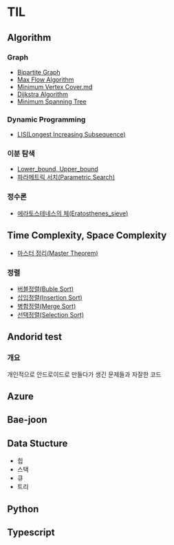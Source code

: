 # TIL

## Algorithm

### Graph

- [Bipartite Graph](https://github.com/Alphanewbie/TIL/blob/master/Algorithm/Graph/Bipartite_Graph/Bipartite_Graph.md)
- [Max Flow Algorithm](https://github.com/Alphanewbie/TIL/blob/master/Algorithm/Graph/Max_Flow_Algorithm/Max_Flow_Algorithm.md)
- [Minimum Vertex Cover.md](https://github.com/Alphanewbie/TIL/blob/master/Algorithm/Graph/Minimum_Vertex_Cover/Minimum_Vertex_Cover.md)
- [Dijkstra Algorithm](https://github.com/Alphanewbie/TIL/blob/master/Algorithm/Graph/Shortest_Path_Problem/Dijkstra_Algorithm/Dijkstra_Algorithm.md)
- [Minimum Spanning Tree](https://github.com/Alphanewbie/TIL/blob/master/Algorithm/Graph/Spanning_Tree/Spanning_Tree.md)

### Dynamic Programming

- [LIS(Longest Increasing Subsequence)](https://github.com/Alphanewbie/TIL/blob/master/Algorithm/Dynamic_Programming/LIS(Longest_Increasing_Subsequence).md)

### 이분 탐색

- [Lower_bound, Upper_bound](https://github.com/Alphanewbie/TIL/blob/master/Algorithm/Binaray_Search/Lower_bound%2CUpper_bound.md)
- [파라메트릭 서치(Parametric Search)](https://github.com/Alphanewbie/TIL/blob/master/Algorithm/Binaray_Search/Parametric_Search.md)

### 정수론

- [에라토스테네스의 체(Eratosthenes_sieve)](https://github.com/Alphanewbie/TIL/blob/master/Algorithm/Number_theory/Eratosthenes_sieve/Eratosthenes_sieve.md)

## Time Complexity, Space Complexity

- [마스터 정리(Master Theorem)](https://github.com/Alphanewbie/TIL/blob/master/Algorithm/Time_Complexity%2CSpace_Complexity/Master_Theorem/Master_Theorem.md)

### 정렬

- [버블정렬(Buble Sort)](https://github.com/Alphanewbie/TIL/blob/master/Algorithm/Sort/Bubble_Sort/Buble_Sort.md)
- [삽입정렬(Insertion Sort)](https://github.com/Alphanewbie/TIL/blob/master/Algorithm/Sort/Insertion_Sort/Insertion_Sort.md)
- [병합정렬(Merge Sort)](https://github.com/Alphanewbie/TIL/blob/master/Algorithm/Sort/Merge_Sort/Merge_Sort.md)
- [선택정렬(Selection Sort)](https://github.com/Alphanewbie/TIL/blob/master/Algorithm/Sort/Selection_Sort/Selection_Sort.md)

## Andorid test

### 개요

개인적으로 안드로이드로 만들다가  생긴 문제들과 자잘한 코드

## Azure

## Bae-joon

## Data Stucture

- 힙
- 스택
- 큐
- 트리

## Python

## Typescript

